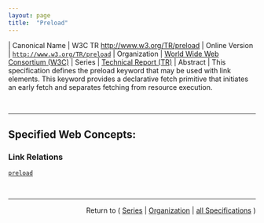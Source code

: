 ```yaml
---
layout: page
title:  "Preload"
---
```


| Canonical Name | W3C TR http://www.w3.org/TR/preload
| Online Version | [`http://www.w3.org/TR/preload`](http://www.w3.org/TR/preload)
| Organization | [World Wide Web Consortium (W3C)](..  "List of specification series by this organization")
| Series | [Technical Report (TR)](.  "List of specifications in this series")
| Abstract | This specification defines the preload keyword that may be used with link elements. This keyword provides a declarative fetch primitive that initiates an early fetch and separates fetching from resource execution.

<br/>
<hr/>

## Specified Web Concepts:

### Link Relations

[`preload`](/concepts/link-relation/preload "The preload keyword may be used with link elements. This keyword creates an external resource link (preload link) that is used to declare a resource and its fetch properties.")



<br/>
<hr/>

<p style="text-align: right">Return to ( <a href="./">Series</a> | <a href="../">Organization</a> | <a href="../../">all Specifications</a> )</p>